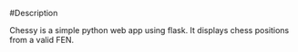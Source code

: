 #Description

Chessy is a simple python web app using flask. It displays chess positions from a valid FEN.
